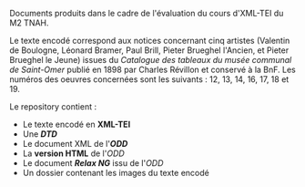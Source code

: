 Documents produits dans le cadre de l'évaluation du cours d'XML-TEI du M2 TNAH.

Le texte encodé correspond aux notices concernant cinq artistes (Valentin de Boulogne, Léonard Bramer, Paul Brill, Pieter Brueghel l'Ancien, et Pieter Brueghel le Jeune) issues du *Catalogue des tableaux du musée communal de Saint-Omer* publié en 1898 par Charles Révillon et conservé à la BnF. Les numéros des oeuvres concernées sont les suivants : 12, 13, 14, 16, 17, 18 et 19.


Le repository contient :
- Le texte encodé en **XML-TEI**
- Une ***DTD***
- Le document XML de l'***ODD***
- La **version HTML** de l'*ODD*
- Le document ***Relax NG*** issu de l'*ODD*
- Un dossier contenant les images du texte encodé

